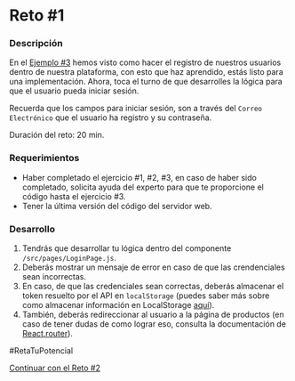 # Reto #1
### Descripción
En el [Ejemplo #3](../Ejemplo-3/README.md) hemos visto como hacer el registro de nuestros usuarios dentro de nuestra plataforma, con esto que haz aprendido, estás listo para una implementación. Ahora, toca el turno de que desarrolles la lógica para que el usuario pueda iniciar sesión.

Recuerda que los campos para iniciar sesión, son a través del `Correo Electrónico` que el usuario ha registro y su contraseña.

Duración del reto: 20 min.

### Requerimientos
- Haber completado el ejercicio #1, #2, #3, en caso de haber sido completado, solicita ayuda del experto para que te proporcione el código hasta el ejercicio #3.
- Tener la última versión del código del servidor web.

### Desarrollo
1. Tendrás que desarrollar tu lógica dentro del componente `/src/pages/LoginPage.js`.
2. Deberás mostrar un mensaje de error en caso de que las crendenciales sean incorrectas.
3. En caso, de que las credenciales sean correctas, deberás almacenar el token resuelto por el API en `localStorage` (puedes saber más sobre como almacenar información en LocalStorage [aquí](https://developer.mozilla.org/en-US/docs/Web/API/Window/localStorage)).
4. También, deberás redireccionar al usuario a la página de productos (en caso de tener dudas de como lograr eso, consulta la documentación de [React.router](https://reactrouter.com/web/api/location)).

#RetaTuPotencial

[Continuar con el Reto #2](../Reto-2/README.md)

